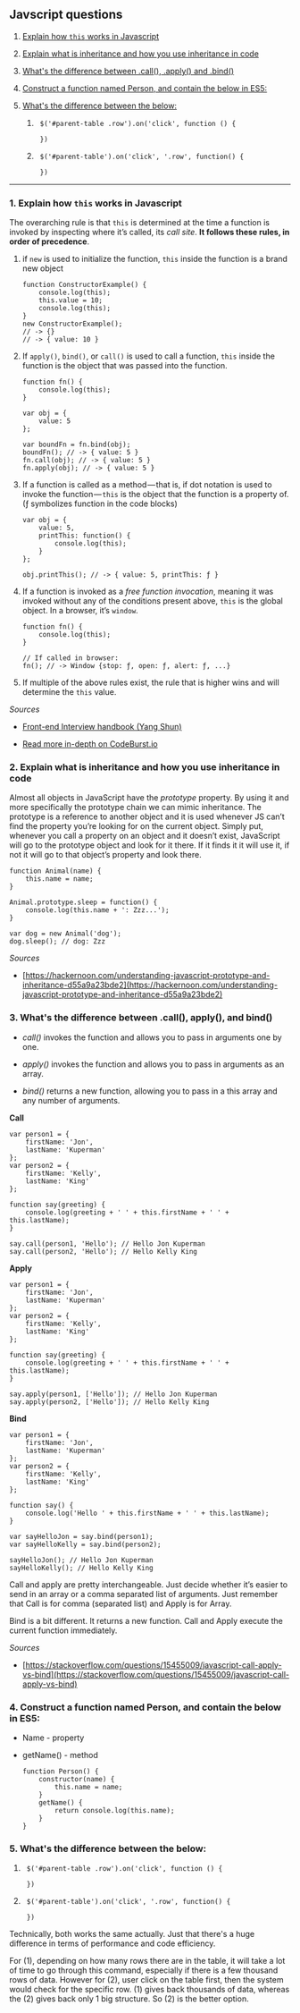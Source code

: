
## Javscript questions

  

1.  [Explain how `this` works in Javascript](https://github.com/mirlz/low-level-front-end-interview-questions/blob/master/javascript.md/#1-explain-how-this-works-in-javascript)

2.  [Explain what is inheritance and how you use inheritance in code](https://github.com/mirlz/low-level-front-end-interview-questions/edit/master/javascript.md/#2-explain-what-is-inheritance-and-how-you-use-inheritance-in-code)

3.  [What's the difference between .call(), .apply() and .bind()](https://github.com/mirlz/low-level-front-end-interview-questions/blob/master/javascript.md/#3-whats-the-difference-between-call-apply-and-bind)

4. [Construct a function named Person, and contain the below in ES5:](https://github.com/mirlz/low-level-front-end-interview-questions/blob/master/javascript.md/#4-construct-a-function-named-person-and-contain-the-below-in-es5)

5.  [What's the difference between the below:](https://github.com/mirlz/low-level-front-end-interview-questions/blob/master/javascript.md/#5-whats-the-difference-between-the-below)

	1. 
			$('#parent-table .row').on('click', function () {

			})
	2.	
			$('#parent-table').on('click', '.row', function() {
				
			})

------

### 1. Explain how `this` works in Javascript

The overarching rule is that `this` is determined at the time a function is invoked by inspecting where it’s called, its _call site_. **It follows these rules, in order of precedence**.

1.  if `new` is used to initialize the function, `this` inside the function is a brand new object
    
	    function ConstructorExample() {  
		    console.log(this);  
		    this.value = 10;  
		    console.log(this);  
	    }
	    new ConstructorExample();  
	    // -> {} 
	    // -> { value: 10 }
    
2.  If `apply()`, `bind()`, or `call()` is used to call a function, `this` inside the function is the object that was passed into the function.
    
	    function fn() {  
		    console.log(this);  
	    } 
	    
	    var obj = {  
		    value: 5  
	    };
	    
	    var boundFn = fn.bind(obj);  
	    boundFn(); // -> { value: 5 }  
	    fn.call(obj); // -> { value: 5 }  
	    fn.apply(obj); // -> { value: 5 }
    
3.  If a function is called as a method — that is, if dot notation is used to invoke the function — `this` is the object that the function is a property of. (ƒ symbolizes function in the code blocks)
    
	    var obj = {  
		    value: 5,  
		    printThis: function() {  
			    console.log(this);  
		    }  
	    };  

		obj.printThis(); // -> { value: 5, printThis: ƒ }
    
4.  If a function is invoked as a _free function invocation_, meaning it was invoked without any of the conditions present above, `this` is the global object. In a browser, it’s `window`.
    
	    function fn() {  
		    console.log(this);  
	    }  
		
		// If called in browser:  
		fn(); // -> Window {stop: ƒ, open: ƒ, alert: ƒ, ...}
	    
5.  If multiple of the above rules exist, the rule that is higher wins and will determine the `this` value.
    
_Sources_

-   [Front-end Interview handbook (Yang Shun)](https://github.com/yangshun/front-end-interview-handbook/blob/master/questions/javascript-questions.md)
    
-   [Read more in-depth on CodeBurst.io](https://codeburst.io/the-simple-rules-to-this-in-javascript-35d97f31bde3)

### 2. Explain what is inheritance and how you use inheritance in code

Almost all objects in JavaScript have the _prototype_ property. By using it and more specifically the prototype chain we can mimic inheritance. The prototype is a reference to another object and it is used whenever JS can’t find the property you’re looking for on the current object. Simply put, whenever you call a property on an object and it doesn’t exist, JavaScript will go to the prototype object and look for it there. If it finds it it will use it, if not it will go to that object’s property and look there.

	function Animal(name) {  
		this.name = name;  
	}

	Animal.prototype.sleep = function() {  
		console.log(this.name + ': Zzz...');  
	}

	var dog = new Animal('dog');  
	dog.sleep(); // dog: Zzz

_Sources_

-   [https://hackernoon.com/understanding-javascript-prototype-and-inheritance-d55a9a23bde2](https://hackernoon.com/understanding-javascript-prototype-and-inheritance-d55a9a23bde2)

### 3. What's the difference between .call(), apply(), and bind()

-   _call()_ invokes the function and allows you to pass in arguments one by one.
    
-   _apply()_ invokes the function and allows you to pass in arguments as an array.
    
-   _bind()_ returns a new function, allowing you to pass in a this array and any number of arguments.
    

**Call**

	var person1 = {
		firstName: 'Jon', 
		lastName: 'Kuperman'
	};  
	var person2 = {
		firstName: 'Kelly', 
		lastName: 'King'
	};

	function say(greeting) { 
		console.log(greeting + ' ' + this.firstName + ' ' + this.lastName);  
	}

	say.call(person1, 'Hello'); // Hello Jon Kuperman  
	say.call(person2, 'Hello'); // Hello Kelly King

**Apply**

	var person1 = {
		firstName: 'Jon', 
		lastName: 'Kuperman'
	};  
	var person2 = {
		firstName: 'Kelly', 
		lastName: 'King'
	};

	function say(greeting) {  
		console.log(greeting + ' ' + this.firstName + ' ' + this.lastName);  
	}

	say.apply(person1, ['Hello']); // Hello Jon Kuperman  
	say.apply(person2, ['Hello']); // Hello Kelly King

**Bind**

	var person1 = {
		firstName: 'Jon', 
		lastName: 'Kuperman'
	};  
	var person2 = {
		firstName: 'Kelly', 
		lastName: 'King'
	};

	function say() {  
		console.log('Hello ' + this.firstName + ' ' + this.lastName);  
	}

	var sayHelloJon = say.bind(person1);  
	var sayHelloKelly = say.bind(person2);

	sayHelloJon(); // Hello Jon Kuperman  
	sayHelloKelly(); // Hello Kelly King

Call and apply are pretty interchangeable. Just decide whether it’s easier to send in an array or a comma separated list of arguments. Just remember that Call is for comma (separated list) and Apply is for Array.

Bind is a bit different. It returns a new function. Call and Apply execute the current function immediately.

_Sources_

-   [https://stackoverflow.com/questions/15455009/javascript-call-apply-vs-bind](https://stackoverflow.com/questions/15455009/javascript-call-apply-vs-bind)

### 4. Construct a function named Person, and contain the below in ES5:
-   Name - property
-   getName() - method

	    function Person() {  ​  
    		constructor(name) {  
    			this.name = name;  
    		}  
    		getName() { 
    			return console.log(this.name);  
    		}  
    	}

### 5. What's the difference between the below:

	

1. 
		$('#parent-table .row').on('click', function () {

		})
2.
		$('#parent-table').on('click', '.row', function() {
			
		})


Technically, both works the same actually. Just that there's a huge difference in terms of performance and code efficiency.

For (1), depending on how many rows there are in the table, it will take a lot of time to go through this command, especially if there is a few thousand rows of data. However for (2), user click on the table first, then the system would check for the specific row. (1) gives back thousands of data, whereas the (2) gives back only 1 big structure. So (2) is the better option.
